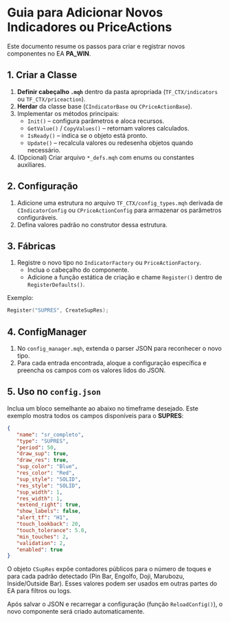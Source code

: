 # Guia para Adicionar Novos Indicadores ou PriceActions

Este documento resume os passos para criar e registrar novos componentes no EA **PA_WIN**.

## 1. Criar a Classe

1. **Definir cabeçalho `.mqh`** dentro da pasta apropriada (`TF_CTX/indicators` ou `TF_CTX/priceaction`).
2. **Herdar** da classe base (`CIndicatorBase` ou `CPriceActionBase`).
3. Implementar os métodos principais:
   - `Init()` – configura parâmetros e aloca recursos.
   - `GetValue()` / `CopyValues()` – retornam valores calculados.
   - `IsReady()` – indica se o objeto está pronto.
   - `Update()` – recalcula valores ou redesenha objetos quando necessário.
4. (Opcional) Criar arquivo `*_defs.mqh` com enums ou constantes auxiliares.

## 2. Configuração

1. Adicione uma estrutura no arquivo `TF_CTX/config_types.mqh` derivada de `CIndicatorConfig` ou `CPriceActionConfig` para armazenar os parâmetros configuráveis.
2. Defina valores padrão no construtor dessa estrutura.

## 3. Fábricas

1. Registre o novo tipo no `IndicatorFactory` ou `PriceActionFactory`.
   - Inclua o cabeçalho do componente.
   - Adicione a função estática de criação e chame `Register()` dentro de `RegisterDefaults()`.

Exemplo:
```cpp
Register("SUPRES", CreateSupRes);
```

## 4. ConfigManager

1. No `config_manager.mqh`, extenda o parser JSON para reconhecer o novo tipo.
2. Para cada entrada encontrada, aloque a configuração específica e preencha os campos com os valores lidos do JSON.

## 5. Uso no `config.json`

Inclua um bloco semelhante ao abaixo no timeframe desejado. Este exemplo mostra
todos os campos disponíveis para o **SUPRES**:
```json
{
   "name": "sr_completo",
   "type": "SUPRES",
   "period": 50,
   "draw_sup": true,
   "draw_res": true,
   "sup_color": "Blue",
   "res_color": "Red",
   "sup_style": "SOLID",
   "res_style": "SOLID",
   "sup_width": 1,
   "res_width": 1,
   "extend_right": true,
   "show_labels": false,
   "alert_tf": "H1",
   "touch_lookback": 20,
   "touch_tolerance": 5.0,
   "min_touches": 2,
   "validation": 2,
   "enabled": true
}
```

O objeto `CSupRes` expõe contadores públicos para o número de toques e para cada
padrão detectado (Pin Bar, Engolfo, Doji, Marubozu, Inside/Outside Bar).
Esses valores podem ser usados em outras partes do EA para filtros ou logs.

Após salvar o JSON e recarregar a configuração (função `ReloadConfig()`), o novo componente será criado automaticamente.
